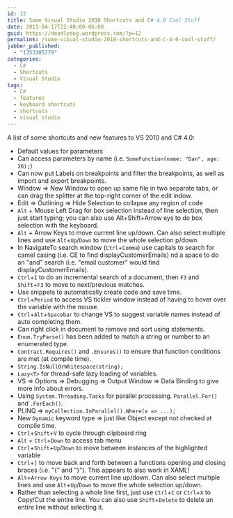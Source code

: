 ```yaml
---
id: 12
title: Some Visual Studio 2010 Shortcuts and C# 4.0 Cool Stuff
date: 2011-04-17T22:40:00-06:00
guid: https://deadlydog.wordpress.com/?p=12
permalink: /some-visual-studio-2010-shortcuts-and-c-4-0-cool-stuff/
jabber_published:
  - "1353105779"
categories:
  - C#
  - Shortcuts
  - Visual Studio
tags:
  - C#
  - features
  - keyboard shortcuts
  - shortcuts
  - visual studio
---
```


A list of some shortcuts and new features to VS 2010 and C# 4.0:

- Default values for parameters
- Can access parameters by name (i.e. `SomeFunction(name: "Dan", age: 26);`)
- Can now put Labels on breakpoints and filter the breakpoints, as well as import and export breakpoints.
- Window => New Window to open up same file in two separate tabs, or can drag the splitter at the top-right corner of the edit indow.
- Edit => Outlining => Hide Selection to collapse any region of code
- `Alt` + Mouse Left Drag for box selection instead of line selection, then just start typing; you can also use Alt+Shift+Arrow eys to do box selection with the keyboard.
- `Alt` + Arrow Keys to move current line up/down. Can also select multiple lines and use `Alt`+`Up`/`Down` to move the whole selection p/down.
- In NavigateTo search window (`Ctrl`+`Comma`) use capitals to search for camel casing (i.e. CE to find displayCustomerEmails) nd a space to do an "and" search (i.e. "email customer" would find displayCustomerEmails).
- `Ctrl`+`I` to do an incremental search of a document, then `F3` and `Shift`+`F3` to move to next/previous matches.
- Use snippets to automatically create code and save time.
- `Ctrl`+`Period` to access VS tickler window instead of having to hover over the variable with the mouse.
- `Ctrl`+`Alt`+`Spacebar` to change VS to suggest variable names instead of auto completing them.
- Can right click in document to remove and sort using statements.
- `Enum.TryParse()` has been added to match a string or number to an enumerated type.
- `Contract.Requires()` and `.Ensures()` to ensure that function conditions are met (at compile time).
- `String.IsNullOrWhitespace(string);`
- `Lazy<T>` for thread-safe lazy loading of variables.
- VS => Options => Debugging => Output Window => Data Binding to give more info about errors.
- Using `System.Threading.Tasks` for parallel processing. `Parallel.For()` and `.ForEach()`.
- PLINQ => `myCollection.InParallel().Where(x => ...);`
- New `Dynamic` keyword type => just like Object except not checked at compile time.
- `Ctrl`+`Shift`+`V` to cycle through clipboard ring
- `Alt` + `Ctrl`+`Down` to access tab menu
- `Ctrl`+`Shift`+`Up`/`Down` to move between instances of the highlighted variable
- `Ctrl`+`]` to move back and forth between a functions opening and closing braces (i.e. "{" and "}"). This appears to also work in XAML!
- `Alt`+`Arrow Keys` to move current line up/down. Can also select multiple lines and use `Alt`+`Up`/`Down` to move the whole selection up/down.
- Rather than selecting a whole line first, just use `Ctrl`+`C` or `Ctrl`+`X` to Copy/Cut the entire line. You can also use `Shift`+`Delete` to delete an entire line without selecting it.
